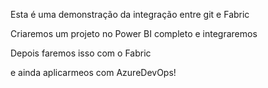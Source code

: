 Esta é uma demonstração da integração entre git e Fabric

Criaremos um projeto no Power BI completo e integraremos

Depois faremos isso com o Fabric

e ainda aplicarmeos com AzureDevOps!